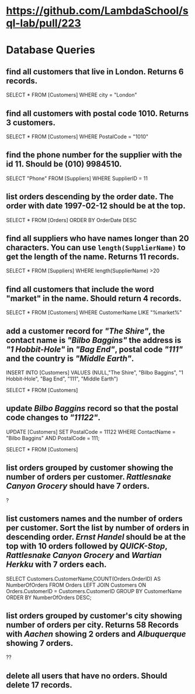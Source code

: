 # https://github.com/LambdaSchool/sql-lab/pull/223

# Database Queries

## find all customers that live in London. Returns 6 records.
SELECT * FROM [Customers] WHERE city = "London"

## find all customers with postal code 1010. Returns 3 customers.
SELECT * FROM [Customers] WHERE PostalCode = "1010"

## find the phone number for the supplier with the id 11. Should be (010) 9984510.
SELECT "Phone" FROM [Suppliers]  WHERE SupplierID = 11

## list orders descending by the order date. The order with date 1997-02-12 should be at the top.
SELECT * FROM [Orders] ORDER BY OrderDate DESC

## find all suppliers who have names longer than 20 characters. You can use `length(SupplierName)` to get the length of the name. Returns 11 records.
SELECT * FROM [Suppliers] WHERE length(SupplierName) >20

## find all customers that include the word "market" in the name. Should return 4 records.
SELECT * FROM [Customers] WHERE CustomerName LIKE "%market%"

## add a customer record for _"The Shire"_, the contact name is _"Bilbo Baggins"_ the address is _"1 Hobbit-Hole"_ in _"Bag End"_, postal code _"111"_ and the country is _"Middle Earth"_.
INSERT INTO [Customers] VALUES (NULL,"The Shire", "Bilbo Baggins", "1 Hobbit-Hole", "Bag End", "111", "Middle Earth")

SELECT * FROM [Customers] 

## update _Bilbo Baggins_ record so that the postal code changes to _"11122"_.
UPDATE [Customers] SET PostalCode = 11122 WHERE ContactName = "Bilbo Baggins" AND PostalCode = 111;

SELECT * FROM [Customers] 



## list orders grouped by customer showing the number of orders per customer. _Rattlesnake Canyon Grocery_ should have 7 orders.

?

## list customers names and the number of orders per customer. Sort the list by number of orders in descending order. _Ernst Handel_ should be at the top with 10 orders followed by _QUICK-Stop_, _Rattlesnake Canyon Grocery_ and _Wartian Herkku_ with 7 orders each.
SELECT Customers.CustomerName,COUNT(Orders.OrderID) AS NumberOfOrders FROM Orders
LEFT JOIN Customers ON Orders.CustomerID = Customers.CustomerID
GROUP BY CustomerName
ORDER BY NumberOfOrders DESC;

## list orders grouped by customer's city showing number of orders per city. Returns 58 Records with _Aachen_ showing 2 orders and _Albuquerque_ showing 7 orders.
??

## delete all users that have no orders. Should delete 17 records.

